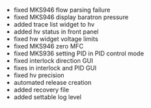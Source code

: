 - fixed MKS946 flow parsing failure
- fixed MKS946 display baratron pressure
- added trace list widget to hv  
- added hv status in front panel
- fixed hw widget voltage limits
- fixed MKS946 zero MFC
- fixed MKS936 setting PID in PID control mode
- fixed interlock direction GUI
- fixes in interlock and PID GUI
- fixed hv precision
- automated release creation
- added recovery file
- added settable log level
